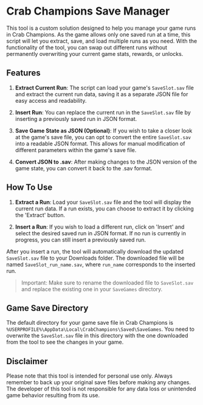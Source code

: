 # Crab Champions Save Manager

This tool is a custom solution designed to help you manage your game runs in Crab Champions. As the game allows only one saved run at a time, this script will let you extract, save, and load multiple runs as you need. With the functionality of the tool, you can swap out different runs without permanently overwriting your current game stats, rewards, or unlocks.

## Features

1. **Extract Current Run**: The script can load your game's `SaveSlot.sav` file and extract the current run data, saving it as a separate JSON file for easy access and readability.

2. **Insert Run**: You can replace the current run in the `SaveSlot.sav` file by inserting a previously saved run in JSON format.

3. **Save Game State as JSON (Optional)**: If you wish to take a closer look at the game's save file, you can opt to convert the entire `SaveSlot.sav` into a readable JSON format. This allows for manual modification of different parameters within the game's save file.

4. **Convert JSON to .sav**: After making changes to the JSON version of the game state, you can convert it back to the .sav format.

## How To Use

1. **Extract a Run**: Load your `SaveSlot.sav` file and the tool will display the current run data. If a run exists, you can choose to extract it by clicking the 'Extract' button.

2. **Insert a Run**: If you wish to load a different run, click on 'Insert' and select the desired saved run in JSON format. If no run is currently in progress, you can still insert a previously saved run.

After you insert a run, the tool will automatically download the updated `SaveSlot.sav` file to your Downloads folder. The downloaded file will be named `SaveSlot_run_name.sav`, where `run_name` corresponds to the inserted run.

> Important: Make sure to rename the downloaded file to `SaveSlot.sav` and replace the existing one in your `SaveGames` directory.

## Game Save Directory

The default directory for your game save file in Crab Champions is `%USERPROFILE%\AppData\Local\CrabChampions\Saved\SaveGames`. You need to overwrite the `SaveSlot.sav` file in this directory with the one downloaded from the tool to see the changes in your game.

## Disclaimer

Please note that this tool is intended for personal use only. Always remember to back up your original save files before making any changes. The developer of this tool is not responsible for any data loss or unintended game behavior resulting from its use.

